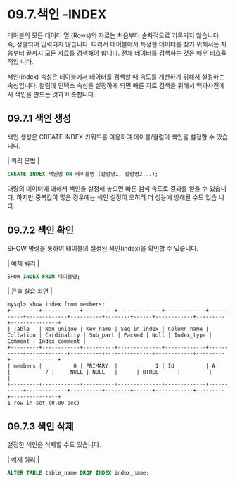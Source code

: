 # 09.7.색인 -INDEX 
테이블의 모든 데이터 열 (Rows)의 자료는 처음부터 순차적으로 기록되지 않습니다. 즉, 정렬되어 입력되지 않습니다. 따라서 테이블에서 특정한 데이터를 찾기 위해서는 처음부터 끝까지 모든 자료를 검색해야 합니다. 전체 데이터를 검색하는 것은 매우 비효율적입 
니다.  

색인(index) 속성은 테이블에서 데이터를 검색할 때 속도를 개선하기 위해서 설정하는 속성입니다. 컬럼에 인덱스 속성을 설정하게 되면 빠른 자료 검색을 위해서 백과사전에서 
색인을 만드는 것과 비슷합니다.  


## 09.7.1 색인 생성 
색인 생성은 CREATE INDEX 키워드를 이용하여 테이블/컬럼의 색인을 설정할 수 있습 니다.  

| 쿼리 문법 | 
```sql
CREATE INDEX 색인명 ON 테이블명 (컬럼명1, 컬럼명2...); 
```

대량의 데이터에 대해서 색인을 설정해 놓으면 빠른 검색 속도로 결과를 얻을 수 있습니다. 하지만 중복값이 많은 경우에는 색인 설정이 오히려 더 성능에 방해될 수도 있습 
니다.  

## 09.7.2 색인 확인 
SHOW 명령을 통하여 테이블의 설정된 색인(index)을 확인할 수 있습니다.  

| 예제 쿼리 | 
```sql
SHOW INDEX FROM 테이블명; 
```

| 콘솔 실습 화면 | 
```
mysql> show index from members;
+---------+------------+----------+--------------+-------------+-----------+-------------+----------+--------+------+------------+---------+---------------+
| Table   | Non_unique | Key_name | Seq_in_index | Column_name | Collation | Cardinality | Sub_part | Packed | Null | Index_type | Comment | Index_comment |
+---------+------------+----------+--------------+-------------+-----------+-------------+----------+--------+------+------------+---------+---------------+
| members |          0 | PRIMARY  |            1 | Id          | A         |           7 |     NULL | NULL   |      | BTREE      |         |               |
+---------+------------+----------+--------------+-------------+-----------+-------------+----------+--------+------+------------+---------+---------------+
1 row in set (0.00 sec)
```

## 09.7.3 색인 삭제 
설정한 색인을 삭제할 수도 있습니다. 

| 예제 쿼리 | 
```sql
ALTER TABLE table_name DROP INDEX index_name; 
```
